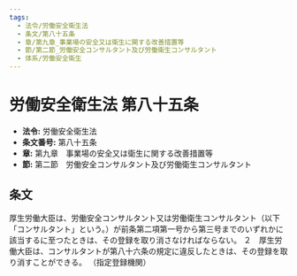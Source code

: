```yaml
---
tags:
  - 法令/労働安全衛生法
  - 条文/第八十五条
  - 章/第九章_事業場の安全又は衛生に関する改善措置等
  - 節/第二節_労働安全コンサルタント及び労働衛生コンサルタント
  - 体系/労働安全衛生
---
```

# 労働安全衛生法 第八十五条

- **法令:** 労働安全衛生法
- **条文番号:** 第八十五条
- **章:** 第九章　事業場の安全又は衛生に関する改善措置等
- **節:** 第二節　労働安全コンサルタント及び労働衛生コンサルタント

## 条文
厚生労働大臣は、労働安全コンサルタント又は労働衛生コンサルタント（以下「コンサルタント」という。）が前条第二項第一号から第三号までのいずれかに該当するに至つたときは、その登録を取り消さなければならない。
２　厚生労働大臣は、コンサルタントが第八十六条の規定に違反したときは、その登録を取り消すことができる。
（指定登録機関）

